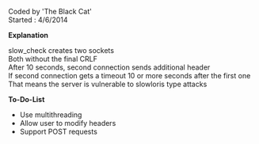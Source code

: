 Coded by 'The Black Cat'<br>
Started : 4/6/2014


<b> Explanation </b>

slow_check creates two sockets<br>
Both without the final CRLF<br>
After 10 seconds, second connection sends additional header<br>
If second connection gets a timeout 10 or more seconds after the first one<br>
That means the server is vulnerable to slowloris type attacks<br>

<b> To-Do-List </b>
<ul>
  <li>Use multithreading</li> 
  <li>Allow user to modify headers</li>
  <li>Support POST requests</li>
</ul>
